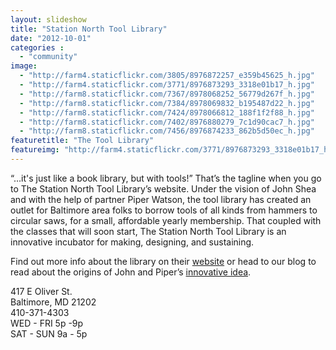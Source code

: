 ```yaml
---
layout: slideshow
title: "Station North Tool Library"
date: "2012-10-01"
categories :
  - "community"
image:
  - "http://farm4.staticflickr.com/3805/8976872257_e359b45625_h.jpg"
  - "http://farm4.staticflickr.com/3771/8976873293_3318e01b17_h.jpg"
  - "http://farm8.staticflickr.com/7367/8978068252_56779d267f_h.jpg"
  - "http://farm8.staticflickr.com/7384/8978069832_b195487d22_h.jpg"
  - "http://farm8.staticflickr.com/7424/8978066812_188f1f2f88_h.jpg"
  - "http://farm8.staticflickr.com/7402/8976880279_7c1d90cac7_h.jpg"
  - "http://farm8.staticflickr.com/7456/8976874233_862b5d50ec_h.jpg"
featuretitle: "The Tool Library"
featureimg: "http://farm4.staticflickr.com/3771/8976873293_3318e01b17_h.jpg"
---
```


“…it's just like a book library, but with tools!” That’s the tagline when you go to The Station North Tool Library’s website. Under the vision of John Shea and with the help of partner Piper Watson, the tool library has created an outlet for Baltimore area folks to borrow tools of all kinds from hammers to circular saws, for a small, affordable yearly membership. That coupled with the classes that will soon start, The Station North Tool Library is an innovative incubator for making, designing, and sustaining.

Find out more info about the library on their [website](http://www.stationnorthtoollibrary.org) or head to our blog to read about the origins of John and Piper’s [innovative idea](http://rwdfblog.com/2013/06/25/keeping-it-local-and-doing-it-yourself-the-station-north-tool-library/). 

417 E Oliver St.  
Baltimore, MD 21202  
410-371-4303  
WED - FRI 5p -9p  
SAT - SUN 9a - 5p  

